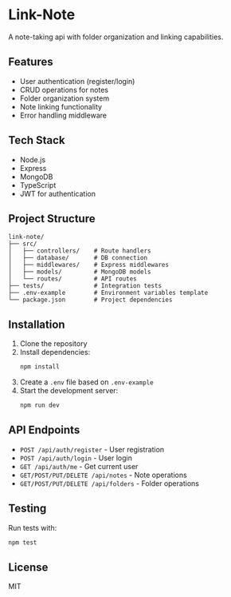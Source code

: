 # Link-Note

A note-taking api with folder organization and linking capabilities.

## Features

- User authentication (register/login)
- CRUD operations for notes
- Folder organization system
- Note linking functionality
- Error handling middleware

## Tech Stack

- Node.js
- Express
- MongoDB
- TypeScript
- JWT for authentication

## Project Structure

```
link-note/
├── src/
│   ├── controllers/    # Route handlers
│   ├── database/       # DB connection
│   ├── middlewares/    # Express middlewares
│   ├── models/         # MongoDB models
│   └── routes/         # API routes
├── tests/              # Integration tests
├── .env-example        # Environment variables template
└── package.json        # Project dependencies
```

## Installation

1. Clone the repository
2. Install dependencies:
   ```bash
   npm install
   ```
3. Create a `.env` file based on `.env-example`
4. Start the development server:
   ```bash
   npm run dev
   ```

## API Endpoints

- `POST /api/auth/register` - User registration
- `POST /api/auth/login` - User login
- `GET /api/auth/me` - Get current user
- `GET/POST/PUT/DELETE /api/notes` - Note operations
- `GET/POST/PUT/DELETE /api/folders` - Folder operations

## Testing

Run tests with:
```bash
npm test
```

## License

MIT